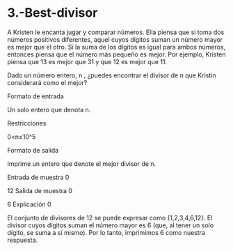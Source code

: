 # 3.-Best-divisor

A Kristen le encanta jugar y comparar números. Ella piensa que si toma dos números positivos diferentes, aquel cuyos dígitos suman un número mayor es mejor que el otro. Si la suma de los dígitos es igual para ambos números, entonces piensa que el número más pequeño es mejor. Por ejemplo, Kristen piensa que 13 es mejor que 31 y que 12 es mejor que 11.

Dado un número entero, n , ¿puedes encontrar el divisor de n que Kristin considerará como el mejor?

Formato de entrada

Un solo entero que denota n.

Restricciones

0<n≤10^5

Formato de salida

Imprime un entero que denote el mejor divisor de n.

Entrada de muestra 0

12
Salida de muestra 0

6
Explicación 0

El conjunto de divisores de 12 se puede expresar como {1,2,3,4,6,12}. El divisor cuyos dígitos suman el número mayor es 6 (que, al tener un solo dígito, se suma a sí mismo). Por lo tanto, imprimimos 6 como nuestra respuesta.
